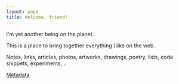 ```yaml
---
layout: page
title: Welcome, friend!
---
```


I'm yet another being on the planet. 

This is a place to bring together everything I like on the web. 

Notes, links, articles, photos, artworks, drawings, poetry, lists, code snippets, experiments, ..

[Metadata](/meta)

